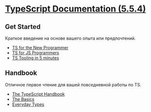 # [TypeScript Documentation (5.5.4)](../index.md)

## Get Started

Краткое введение на основе вашего опыта или предпочтений.

- [TS for the New Programmer](<./Get Started/TS for the New Programmer.md>)
- [TS for JS Programmers](<./Get Started/TS for JS Programmers.md>)
- [TS Tooling in 5 minutes](<./Get Started/TS Tooling in 5 minutes.md>)

## Handbook

Отличное первое чтение для вашей повседневной работы по TS.

- [The TypeScript Handbook](<./Handbook/1. The TypeScript Handbook.md>)
- [The Basics](<./Handbook/2. The Basics.md>)
- [Everyday Types](<./Handbook/3. Everyday Types.md>)
